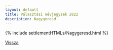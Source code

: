 ```yaml
---
layout: default
title: Választási névjegyzék 2022
description: Nagygeresd
---
```


{% include settlementHTMLs/Nagygeresd.html %}

[Vissza](./)